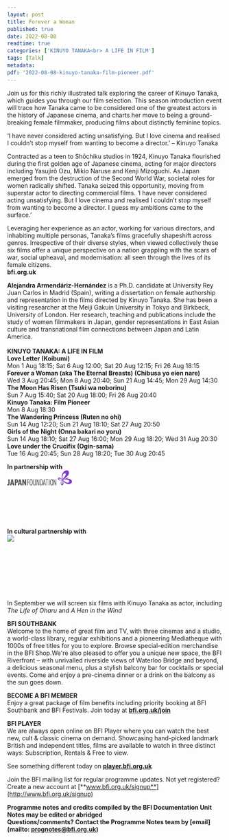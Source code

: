 ```yaml
---
layout: post
title: Forever a Woman
published: true
date: 2022-08-08
readtime: true
categories: ['KINUYO TANAKA<br> A LIFE IN FILM']
tags: [Talk]
metadata: 
pdf: '2022-08-08-kinuyo-tanaka-film-pioneer.pdf'
---
```


Join us for this richly illustrated talk exploring the career of Kinuyo Tanaka, which guides you through our film selection. This season introduction event will trace how Tanaka came to be considered one of the greatest actors in the history of Japanese cinema, and charts her move to being a ground-breaking female filmmaker, producing films about distinctly feminine topics.

‘I have never considered acting unsatisfying. But I love cinema and realised I couldn’t stop myself from wanting to become a director.’  – Kinuyo Tanaka

Contracted as a teen to Shōchiku studios in 1924, Kinuyo Tanaka flourished during the first golden age of Japanese cinema, acting for major directors including Yasujirô Ozu, Mikio Naruse and Kenji Mizoguchi. As Japan emerged from the destruction of the Second World War, societal roles for women radically shifted. Tanaka seized this opportunity, moving from superstar actor to directing commercial films. ‘I have never considered acting unsatisfying. But I love cinema and realised I couldn’t stop myself from wanting to become a director. I guess my ambitions came to the surface.’

Leveraging her experience as an actor, working for various directors, and inhabiting multiple personas, Tanaka’s films gracefully shapeshift across genres. Irrespective of their diverse styles, when viewed collectively these six films offer a unique perspective on a nation grappling with the scars of war, social upheaval, and modernisation: all seen through the lives of its female citizens.  
**bfi.org.uk**  

**Alejandra Armendáriz-Hernández** is a Ph.D. candidate at University Rey Juan Carlos in Madrid (Spain), writing a dissertation on female authorship and representation in the films directed by Kinuyo Tanaka. She has been a visiting researcher at the Meiji Gakuin University in Tokyo and Birkbeck, University of London. Her research, teaching and publications include the study of women filmmakers in Japan, gender representations in East Asian culture and transnational film connections between Japan and Latin America.  
<br>
**KINUYO TANAKA: A LIFE IN FILM**  
**Love Letter (Koibumi)**  
Mon 1 Aug 18:15; Sat 6 Aug 12:00; Sat 20 Aug 12:15; Fri 26 Aug 18:15  
**Forever a Woman (aka The Eternal Breasts) (Chibusa yo eien nare)**  
Wed 3 Aug 20:45; Mon 8 Aug 20:40; Sun 21 Aug 14:45; Mon 29 Aug 14:30  
**The Moon Has Risen (Tsuki wa noborinu)**  
Sun 7 Aug 15:40; Sat 20 Aug 18:00; Fri 26 Aug 20:40  
**Kinuyo Tanaka: Film Pioneer**  
Mon 8 Aug 18:30  
**The Wandering Princess (Ruten no ohi)**  
Sun 14 Aug 12:20; Sun 21 Aug 18:10; Sat 27 Aug 20:50  
**Girls of the Night (Onna bakari no yoru)**  
Sun 14 Aug 18:10; Sat 27 Aug 16:00; Mon 29 Aug 18:20; Wed 31 Aug 20:30  
**Love under the Crucifix (Ogin-sama)**  
Tue 16 Aug 20:45; Sun 28 Aug 18:20; Tue 30 Aug 20:45  

**In partnership with**  
<img style="float: left;" src="/img/Japan Foundation2.JPG" width="30%" height="30%">
<br><br><br><br><br><br><br>

**In cultural partnership with**  
<img style="float: left;" src="/img/EIFF.png">
<br><br><br><br><br><br><br><br>

In September we will screen six films with Kinuyo Tanaka as actor, including _The Life of Oharu_ and _A Hen in the Wind_  

**BFI SOUTHBANK**  
Welcome to the home of great film and TV, with three cinemas and a studio, a world-class library, regular exhibitions and a pioneering Mediatheque with 1000s of free titles for you to explore. Browse special-edition merchandise in the BFI Shop.We&#39;re also pleased to offer you a unique new space, the BFI Riverfront – with unrivalled riverside views of Waterloo Bridge and beyond, a delicious seasonal menu, plus a stylish balcony bar for cocktails or special events. Come and enjoy a pre-cinema dinner or a drink on the balcony as the sun goes down.  

**BECOME A BFI MEMBER**  
Enjoy a great package of film benefits including priority booking at BFI Southbank and BFI Festivals. Join today at [**bfi.org.uk/join**](http://www.bfi.org.uk/join)  

**BFI PLAYER**  
 We are always open online on BFI Player where you can watch the best new, cult &amp; classic cinema on demand. Showcasing hand-picked landmark British and independent titles, films are available to watch in three distinct ways: Subscription, Rentals &amp; Free to view.  

See something different today on [**player.bfi.org.uk**](https://player.bfi.org.uk)  

Join the BFI mailing list for regular programme updates. Not yet registered? Create a new account at [**www.bfi.org.uk/signup**](http://www.bfi.org.uk/signup)

**Programme notes and credits compiled by the BFI Documentation Unit  
Notes may be edited or abridged  
Questions/comments? Contact the Programme Notes team by [email](mailto: prognotes@bfi.org.uk)**
